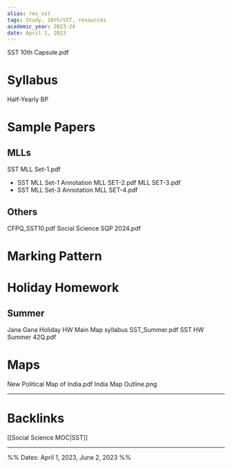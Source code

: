 ```yaml
---
alias: res_sst
tags: Study, 10th/SST, resources
academic_year: 2023-24
date: April 1, 2023
---
```

SST 10th Capsule.pdf
# Syllabus
Half-Yearly BP

# Sample Papers
## MLLs
SST MLL Set-1.pdf
- SST MLL Set-1 Annotation
MLL SET-2.pdf
MLL SET-3.pdf
- SST MLL Set-3 Annotation
MLL SET-4.pdf
## Others
CFPQ_SST10.pdf
Social Science SQP 2024.pdf

# Marking Pattern

# Holiday Homework
## Summer
Jana Gana
Holiday HW Main
Map syllabus SST_Summer.pdf
SST HW Summer 42Q.pdf
# Maps
New Political Map of India.pdf
India Map Outline.png

---

# Backlinks

[[Social Science MOC|SST]]

---
%%
Dates: April 1, 2023, June 2, 2023
%%